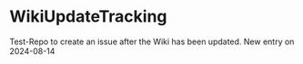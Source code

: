 # WikiUpdateTracking

Test-Repo to create an issue after the Wiki has been updated.
New entry on 2024-08-14
